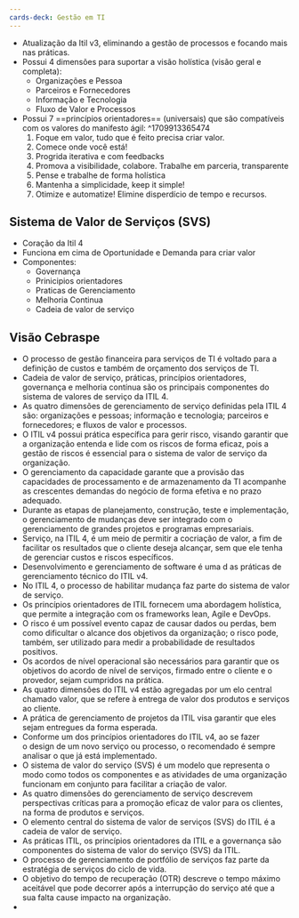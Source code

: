 ```yaml
---
cards-deck: Gestão em TI
---
```


- Atualização da Itil v3, eliminando a gestão de processos e focando mais nas práticas.
- Possui 4 dimensões para suportar a visão holística (visão geral e completa):
	- Organizações e Pessoa
	- Parceiros e Fornecedores
	- Informação e Tecnologia
	- Fluxo de Valor e Processos
- Possui 7 ==princípios orientadores== (universais) que são compatíveis com os valores do manifesto ágil:
^1709913365474
	1. Foque em valor, tudo que é feito precisa criar valor.
	2. Comece onde você está!
	3. Progrida iterativa e com feedbacks
	4. Promova a visibilidade, colabore. Trabalhe em parceria, transparente
	5. Pense e trabalhe de forma holística
	6. Mantenha a simplicidade, keep it simple!
	7. Otimize e automatize! Elimine disperdício de tempo e recursos.

## Sistema de Valor de Serviços (SVS)
- Coração da Itil 4
- Funciona em cima de Oportunidade e Demanda para criar valor
- Componentes:
	- Governança
	- Prinicipios orientadores
	- Praticas de Gerenciamento
	- Melhoria Continua
	- Cadeia de valor de serviço

## Visão Cebraspe
- O processo de gestão financeira para serviços de TI é voltado para a definição de custos e também de orçamento dos serviços de TI.
- Cadeia de valor de serviço, práticas, princípios orientadores, governança e melhoria contínua são os principais componentes do sistema de valores de serviço da ITIL 4.
- As quatro dimensões de gerenciamento de serviço definidas pela ITIL 4 são: organizações e pessoas; informação e tecnologia; parceiros e fornecedores; e fluxos de valor e processos.
- O ITIL v4 possui prática específica para gerir risco, visando garantir que a organização entenda e lide com os riscos de forma eficaz, pois a gestão de riscos é essencial para o sistema de valor de serviço da organização.
- O gerenciamento da capacidade garante que a provisão das capacidades de processamento e de armazenamento da TI acompanhe as crescentes demandas do negócio de forma efetiva e no prazo adequado.
- Durante as etapas de planejamento, construção, teste e implementação, o gerenciamento de mudanças deve ser integrado com o gerenciamento de grandes projetos e programas empresariais.
- Serviço, na ITIL 4, é um meio de permitir a cocriação de valor, a fim de facilitar os resultados que o cliente deseja alcançar, sem que ele tenha de gerenciar custos e riscos específicos.
- Desenvolvimento e gerenciamento de software é uma d as práticas de gerenciamento técnico do ITIL v4.
- No ITIL 4, o processo de habilitar mudança faz parte do sistema de valor de serviço.
- Os princípios orientadores de ITIL fornecem uma abordagem holística, que permite a integração com os frameworks lean, Agile e DevOps.
- O risco é um possível evento capaz de causar dados ou perdas, bem como dificultar o alcance dos objetivos da organização; o risco pode, também, ser utilizado para medir a probabilidade de resultados positivos.
- Os acordos de nível operacional são necessários para garantir que os objetivos do acordo de nível de serviços, firmado entre o cliente e o provedor, sejam cumpridos na prática.
- As quatro dimensões do ITIL v4 estão agregadas por um elo central chamado valor, que se refere à entrega de valor dos produtos e serviços ao cliente.
- A prática de gerenciamento de projetos da ITIL visa garantir que eles sejam entregues da forma esperada.
- Conforme um dos princípios orientadores do ITIL v4, ao se fazer o design de um novo serviço ou processo, o recomendado é sempre analisar o que já está implementado.
- O sistema de valor do serviço (SVS) é um modelo que representa o modo como todos os componentes e as atividades de uma organização funcionam em conjunto para facilitar a criação de valor.
- As quatro dimensões do gerenciamento de serviço descrevem perspectivas críticas para a promoção eficaz de valor para os clientes, na forma de produtos e serviços.
- O elemento central do sistema de valor de serviços (SVS) do ITIL é a cadeia de valor de serviço.
- As práticas ITIL, os princípios orientadores da ITIL e a governança são componentes do sistema de valor do serviço (SVS) da ITIL.
- O processo de gerenciamento de portfólio de serviços faz parte da estratégia de serviços do ciclo de vida.
- O objetivo do tempo de recuperação (OTR) descreve o tempo máximo aceitável que pode decorrer após a interrupção do serviço até que a sua falta cause impacto na organização. 
- 